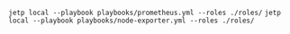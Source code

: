 ```jetp local --playbook playbooks/prometheus.yml --roles ./roles/```
```jetp local --playbook playbooks/node-exporter.yml --roles ./roles/```